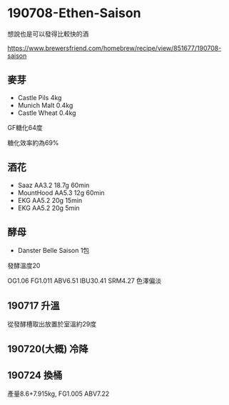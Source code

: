 # 190708-Ethen-Saison

想說也是可以發得比較快的酒

https://www.brewersfriend.com/homebrew/recipe/view/851677/190708-saison

## 麥芽
* Castle Pils 4kg
* Munich Malt 0.4kg
* Castle Wheat 0.4kg

GF糖化64度

糖化效率約為69%

## 酒花
* Saaz AA3.2 18.7g 60min
* MountHood AA5.3 12g 60min
* EKG AA5.2 20g 15min
* EKG AA5.2 20g 5min

## 酵母
* Danster Belle Saison 1包

發酵溫度20

OG1.06 FG1.011 ABV6.51 IBU30.41 SRM4.27 色澤偏淡  

## 190717 升溫

從發酵槽取出放置於室溫約29度

## 190720(大概) 冷降

## 190724 換桶

產量8.6+7.915kg, FG1.005 ABV7.22